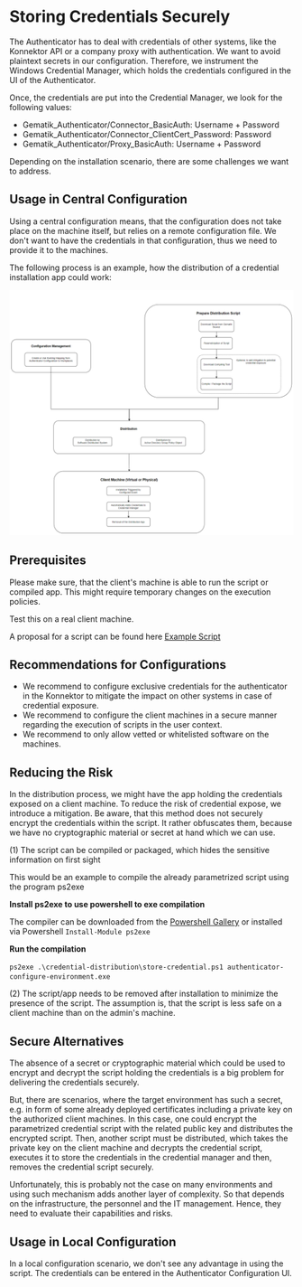 # Storing Credentials Securely
The Authenticator has to deal with credentials of other systems, like the Konnektor API or a company proxy with authentication. We want to avoid plaintext secrets in our configuration. Therefore, we instrument the Windows Credential Manager, which holds the credentials configured in the UI of the Authenticator.

Once, the credentials are put into the Credential Manager, we look for the following values:
* Gematik_Authenticator/Connector_BasicAuth: Username + Password
* Gematik_Authenticator/Connector_ClientCert_Password: Password
* Gematik_Authenticator/Proxy_BasicAuth: Username + Password

Depending on the installation scenario, there are some challenges we want to address.

## Usage in Central Configuration
Using a central configuration means, that the configuration does not take place on the machine itself, but relies on a remote configuration file. We don't want to have the credentials in that configuration, thus we need to provide it to the machines.

The following process is an example, how the distribution of a credential installation app could work:

![Example Process for Distributing Secrets](./credential-distribution-process.png)

## Prerequisites
Please make sure, that the client's machine is able to run the script or compiled app. This might require temporary changes on the execution policies.

Test this on a real client machine.

A proposal for a script can be found here [Example Script](./store-credentials.ps1)

## Recommendations for Configurations
* We recommend to configure exclusive credentials for the authenticator in the Konnektor to mitigate the impact on other systems in case of credential exposure.
* We recommend to configure the client machines in a secure manner regarding the execution of scripts in the user context.
* We recommend to only allow vetted or whitelisted software on the machines.

## Reducing the Risk
In the distribution process, we might have the app holding the credentials exposed on a client machine. To reduce the risk of credential expose, we introduce a mitigation. 
Be aware, that this method does not securely encrypt the credentials within the script. It rather obfuscates them, because we have no cryptographic material or secret at hand which we can use. 

(1) The script can be compiled or packaged, which hides the sensitive information on first sight

This would be an example to compile the already parametrized script using the program ps2exe

**Install ps2exe to use powershell to exe compilation**

The compiler can be downloaded from the [Powershell Gallery](https://www.powershellgallery.com/packages/ps2exe/) 
or installed via Powershell `Install-Module ps2exe`

**Run the compilation**

`ps2exe .\credential-distribution\store-credential.ps1 authenticator-configure-environment.exe`

(2) The script/app needs to be removed after installation to minimize the presence of the script. The assumption is, that the script is less safe on a client machine than on the admin's machine.

## Secure Alternatives
The absence of a secret or cryptographic material which could be used to encrypt and decrypt the script holding the credentials is a big problem for delivering the credentials securely. 

But, there are scenarios, where the target environment has such a secret, e.g. in form of some already deployed certificates including a private key on the authorized client machines.
In this case, one could encrypt the parametrized credential script with the related public key and distributes the encrypted script.
Then, another script must be distributed, which takes the private key on the client machine and decrypts the credential script, executes it to store the credentials in the credential manager and then, removes the credential script securely.

Unfortunately, this is probably not the case on many environments and using such mechanism adds another layer of complexity. So that depends on the infrastructure, the personnel and the IT management. Hence, they need to evaluate their capabilities and risks.

## Usage in Local Configuration
In a local configuration scenario, we don't see any advantage in using the script. The credentials can be entered in the Authenticator Configuration UI.

